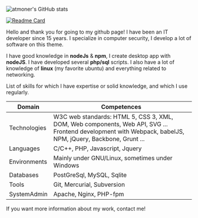 ![atmoner's GitHub stats](https://github-readme-stats.vercel.app/api?username=atmoner&show_icons=true&theme=github_dark&custom_title=atmoner%27%20Github%20stats)  

[![Readme Card](https://github-readme-stats.vercel.app/api/pin/?username=CosmoFolio&repo=light-folio)](https://github.com/anuraghazra/github-readme-stats)


Hello and thank you for going to my github page!
I have been an IT developer since 15 years.
I specialize in computer security, I develop a lot of software on this theme.

I have good knowledge in **nodeJs** & **npm**, I create desktop app with **nodeJS**.
I have developed several **php/sql** scripts.
I also have a lot of knowledge of **linux** (my favorite ubuntu) and everything related to networking.

List of skills for which I have expertise or solid knowledge, and which I use regularly.

|  Domain | Competences  |
|--|--|
|Technologies  |W3C web standards: HTML 5, CSS 3, XML, DOM, Web components, Web API, SVG ... Frontend development with Webpack, babelJS, NPM, jQuery, Backbone, Grunt ...  |
|Languages  |C/C++, PHP, Javascript, Jquery   |
|Environments |Mainly under GNU/Linux, sometimes under Windows   |
|Databases | PostGreSql, MySQL, Sqlite |
|Tools |Git, Mercurial, Subversion  |
|SystemAdmin | Apache, Nginx, PHP-fpm |

If you want more information about my work, contact me!


